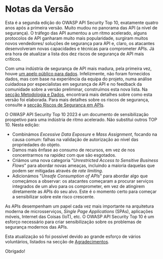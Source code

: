 # Notas da Versão

Esta é a segunda edição do OWASP API Security Top 10, exatamente quatro anos
após a primeira versão. Muito mudou no panorama das API (a nível de 
segurança). O tráfego das API aumentou a um ritmo acelerado, alguns protocolos 
de API ganharam muito mais popularidade, surgiram muitos novos vendedores/
soluções de segurança para API e, claro, os atacantes desenvolveram novas 
capacidades e técnicas para comprometer APIs. Já era hora de atualizar a lista 
dos dez riscos de segurança de API mais críticos.

Com uma indústria de segurança de API mais madura, pela primeira vez, houve [um 
apelo público para dados][1]. Infelizmente, não foram fornecidos dados, mas 
com base na experiência da equipa do projeto, numa análise cuidadosa por 
especialistas em segurança de API e no feedback da comunidade sobre a versão 
preliminar, construímos esta nova lista. Na [secção Metodologia e Dados][2], 
encontrará mais detalhes sobre como esta versão foi elaborada. Para mais 
detalhes sobre os riscos de segurança, consulte a [secção Riscos de Segurança 
em APIs][3].

O OWASP API Security Top 10 2023 é um documento de sensibilização prospetivo 
para uma indústria de ritmo acelerado. Não substitui outros TOP 10. Nesta 
edição:

* Combinámos *Excessive Data Exposure* e *Mass Assignment*, focando na causa
  comum: falhas na validação de autorização ao nível das propriedades do objeto.
* Damos mais ênfase ao consumo de recursos, em vez de nos concentrarmos na 
  rapidez com que são esgotados.
* Criámos uma nova categoria "*Unrestricted Access to Sensitive Business Flows*"
  para abordar novas ameaças, incluindo a maioria daquelas que podem ser 
  mitigadas através de *rate limiting*.
* Adicionámos "*Unsafe Consumption of APIs*" para abordar algo que começámos a
  observar: os atacantes começaram a procurar serviços integrados de um alvo 
  para os comprometer, em vez de atingirem diretamente as APIs do seu alvo. Este
  é o momento certo para começar a sensibilizar sobre este risco crescente.

As APIs desempenham um papel cada vez mais importante na arquitetura moderna de 
microsserviços, *Single Page Applications* (SPAs), aplicações móveis, Internet 
das Coisas (IoT), etc. O OWASP API Security Top 10 é um esforço necessário para 
criar sensibilização sobre os problemas de segurança modernos das APIs.

Esta atualização só foi possível devido ao grande esforço de vários voluntários, 
listados na secção de [Agradecimentos][4].

Obrigado!

[1]: https://owasp.org/www-project-api-security/announcements/cfd/2022/
[2]: ./0xd0-about-data.md
[3]: ./0x10-api-security-risks.md
[4]: ./0xd1-acknowledgments.md
